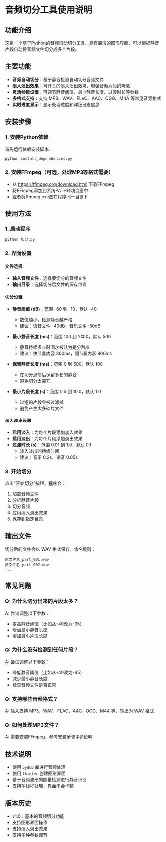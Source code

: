# 音频切分工具使用说明

## 功能介绍
这是一个基于Python的音频自动切分工具，具有简洁的图形界面，可以根据静音片段自动将音频文件切分成多个片段。

## 主要功能
- **音频自动切分**：基于静音检测自动切分音频文件
- **淡入淡出效果**：可开关的淡入淡出效果，增强音频片段的听感
- **灵活参数设置**：可调节静音阈值、最小静音长度、过渡时长等参数
- **多格式支持**：支持 MP3、WAV、FLAC、AAC、OGG、M4A 等常见音频格式
- **实时进度显示**：显示处理进度和详细日志信息

## 安装步骤

### 1. 安装Python依赖
首先运行依赖安装脚本：
```bash
python install_dependencies.py
```

### 2. 安装FFmpeg（可选，处理MP3等格式需要）
- 从 https://ffmpeg.org/download.html 下载FFmpeg
- 将FFmpeg添加到系统PATH环境变量中
- 或者将ffmpeg.exe放在程序同一目录下

## 使用方法

### 1. 启动程序
```bash
python 切分.py
```

### 2. 界面设置

#### 文件选择
- **输入音频文件**：选择要切分的音频文件
- **输出目录**：选择切分后文件的保存位置

#### 切分设置
- **静音阈值 (dB)**：范围 -60 到 -10，默认 -40
  - 数值越小，检测静音越严格
  - 建议：语音文件 -40dB，音乐文件 -50dB
  
- **最小静音长度 (ms)**：范围 100 到 2000，默认 500
  - 静音持续多长时间才被认为是分割点
  - 建议：快节奏内容 300ms，慢节奏内容 800ms
  
- **保留静音长度 (ms)**：范围 0 到 500，默认 100
  - 在切分点前后保留多长的静音
  - 避免切分太突兀
  
- **最小片段长度 (s)**：范围 0.5 到 10.0，默认 1.0
  - 过短的片段会被过滤掉
  - 避免产生太多碎片文件

#### 淡入淡出设置
- **启用淡入**：为每个片段添加淡入效果
- **启用淡出**：为每个片段添加淡出效果
- **过渡时长 (s)**：范围 0.01 到 1.0，默认 0.1
  - 淡入淡出的持续时间
  - 建议：音乐 0.2s，语音 0.05s

### 3. 开始切分
点击"开始切分"按钮，程序会：
1. 加载音频文件
2. 分析静音片段
3. 切分音频
4. 应用淡入淡出效果
5. 保存到指定目录

## 输出文件
切分后的文件会以 WAV 格式保存，命名规则：
```
原文件名_part_001.wav
原文件名_part_002.wav
...
```

## 常见问题

### Q: 为什么切分出来的片段太多？
A: 尝试调整以下参数：
- 提高静音阈值（比如从-40改为-35）
- 增加最小静音长度
- 增加最小片段长度

### Q: 为什么没有检测到任何片段？
A: 尝试调整以下参数：
- 降低静音阈值（比如从-40改为-45）
- 减少最小静音长度
- 检查音频文件是否正常

### Q: 支持哪些音频格式？
A: 输入支持 MP3、WAV、FLAC、AAC、OGG、M4A 等，输出为 WAV 格式

### Q: 如何处理MP3文件？
A: 需要安装FFmpeg，参考安装步骤中的说明

## 技术说明
- 使用 `pydub` 库进行音频处理
- 使用 `tkinter` 创建图形界面
- 基于音频波形的能量检测进行静音识别
- 支持多线程处理，界面不会卡顿

## 版本历史
- v1.0：基本的音频切分功能
- 支持图形界面操作
- 支持淡入淡出效果
- 支持多种参数调节
